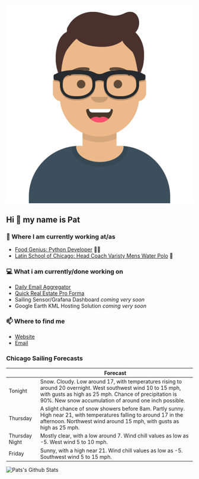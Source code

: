 [![Social banner for p-j-falconer](https://raw.githubusercontent.com/P-J-FALCONER/P-J-FALCONER/master/assets/avataaars.svg)](https://patfalconer.com/)
## Hi :wave: my name is Pat

### 💼 Where I am currently working at/as
- [Food Genius: Python Developer](https://getfoodgenius.com/) 🍔🐍
- [Latin School of Chicago: Head Coach Varisty Mens Water Polo](https://www.latinschool.org/) 🤽


### 💻 What i am currently/done working on
 - [Daily Email Aggregator](https://github.com/P-J-FALCONER/dott_daily_mail)
 - [Quick Real Estate Pro Forma](https://github.com/P-J-FALCONER/henry)
 - Sailing Sensor/Grafana Dashboard *coming very soon*
 - Google Earth KML Hosting Solution *coming very soon*

### 📫 Where to find me
 - [Website](https://patfalconer.com/)
 - [Email](mailto:patrick.j.falconer@gmail.com)


### Chicago Sailing Forecasts
|   | Forecast  |
|---|---|
| Tonight | Snow. Cloudy. Low around 17, with temperatures rising to around 20 overnight. West southwest wind 10 to 15 mph, with gusts as high as 25 mph. Chance of precipitation is 90%. New snow accumulation of around one inch possible. |
| Thursday | A slight chance of snow showers before 8am. Partly sunny. High near 21, with temperatures falling to around 17 in the afternoon. Northwest wind around 15 mph, with gusts as high as 25 mph. |
| Thursday Night | Mostly clear, with a low around 7. Wind chill values as low as -5. West wind 5 to 10 mph. |
| Friday | Sunny, with a high near 21. Wind chill values as low as -5. Southwest wind 5 to 15 mph. |

![Pats's Github Stats](https://github-readme-stats.vercel.app/api?username=p-j-falconer&show_icons=true&theme=radical)
